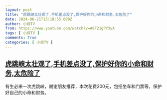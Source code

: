 ```yaml
---
layout: post
title: "虎跳峡太壮观了,手机差点没了,保护好你的小命和财务,太危险了"
date: 2024-06-21T13:18:55.000Z
author: 小叔TV
from: https://www.youtube.com/watch?v=A0F21gPY3yA
tags: [ 小叔TV ]
comments: True
categories: [ 小叔TV ]
---
```

<!--1718975935000-->
[虎跳峡太壮观了,手机差点没了,保护好你的小命和财务,太危险了](https://www.youtube.com/watch?v=A0F21gPY3yA)
------

<div>
有生必来一次虎跳峡，谢谢朋友推荐，本次花费200元，包括坐车和门票等，保护好自己的小命和财务。
</div>
